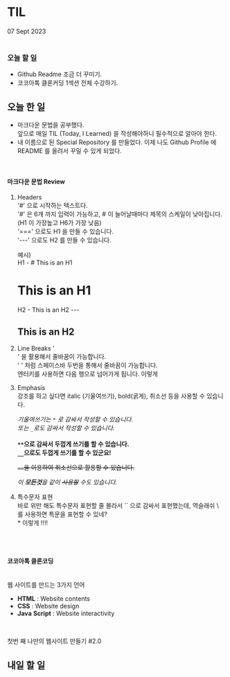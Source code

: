 # TIL  
07 Sept 2023 <br>
  <br>

### 오늘 할 일
- Github Readme 조금 더 꾸미기.
- 코코아톡 클론커딩 1섹션 전체 수강하기. 


## 오늘 한 일  
* 마크다운 문법을 공부했다.  
  앞으로 매일 TIL (Today, I Learned) 을 작성해야하니 필수적으로 알아야 한다.<br>
* 내 이름으로 된 Special Repository 를 만들었다. 이제 나도 Github Profile 에 README 를 올려서 꾸밀 수 있게 되었다. 
<br>

#### 마크다운 문법 Review <br>
1. Headers  
   '#' 으로 시작하는 텍스트다.  
   '#' 은 6개 까지 입력이 가능하고, # 이 늘어날때마다 제목의 스케일이 낮아집니다. (H1 이 가장높고 H6가 가장 낮음)  
   '===' 으로도 H1 을 만들 수 있습니다.  
   '---' 으로도 H2 를 만들 수 있습니다.  
     
     예시)  
     H1 - # This is an H1
     # This is an H1  
     H2 - This is an H2 ---  
       
     This is an H2  
     ---  
       
2. Line Breaks
   '<br>' 을 활용해서 줄바꿈이 가능합니다.<br>
   '  ' 처럼 스페이스바 두번을 통해서 줄바꿈이 가능합니다.  
   엔터키를 사용하면 다음 행으로 넘어가게 됩니다.
   이렇게
     
3. Emphasis  
   강조를 하고 싶다면 italic (기울여쓰기), bold(굵게), 취소선 등을 사용할 수 있습니다.   

   *기울여쓰기는 `*` 로 감싸서 작성할 수 있습니다.* <br>
   _또는 `_`로도 감싸서 작성할 수 있습니다._ <br>  
   **`**`으로 감싸서 두껍게 쓰기를 할 수 있습니다.**  
   __`__`으로도 두껍게 쓰기를 할 수 있군요!__  

   ~~`~~`을 이용하여 취소선으로 활용할 수 있습니다.~~  

   *이 __모든__**것**을 같이 ~~사용할~~ 수도 있습니다.*
  
4. 특수문자 표현  
   바로 위만 해도 특수문자 표현할 줄 몰라서 `` 으로 감싸서 표현했는데, 역슬래쉬 \ 를 사용하면 특문을 표현할 수 있네?  
   \* 이렇게 !!!!  

<br>
<br>

#### 코코아톡 클론코딩 

<br>
웹 사이트를 만드는 3가지 언어<br>
  
  - **HTML** : Website contents
  - __CSS__ : Website design
  - **Java** __Script__ : Website interactivity
<br>

첫번 째 나만의 웹사이트 만들기 #2.0



## 내일 할 일

